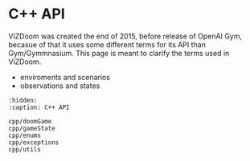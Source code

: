# C++ API

ViZDoom was created the end of 2015, before release of OpenAI Gym, becasue of that it uses some different terms for its API than Gym/Gymmnasium. This page is meant to clarify the terms used in ViZDoom.

- enviroments and scenarios 
- observations and states 



```{toctree}
:hidden:
:caption: C++ API

cpp/doomGame
cpp/gameState
cpp/enums
cpp/exceptions
cpp/utils
```